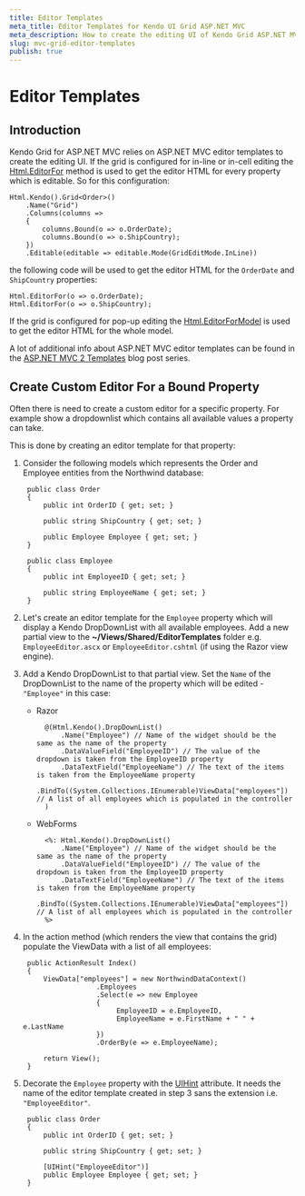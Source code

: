 ```yaml
---
title: Editor Templates
meta_title: Editor Templates for Kendo UI Grid ASP.NET MVC
meta_description: How to create the editing UI of Kendo Grid ASP.NET MVC with ASP.NET MVC editor templates.
slug: mvc-grid-editor-templates
publish: true
---
```


# Editor Templates

## Introduction

Kendo Grid for ASP.NET MVC relies on ASP.NET MVC editor templates to create the editing UI. If the grid is configured for
in-line or in-cell editing the [Html.EditorFor](http://msdn.microsoft.com/en-us/library/system.web.mvc.html.editorextensions.editorfor.aspx) method
is used to get the editor HTML for every property which is editable. So for this configuration:

    Html.Kendo().Grid<Order>()
        .Name("Grid")
        .Columns(columns =>
        {
            columns.Bound(o => o.OrderDate);
            columns.Bound(o => o.ShipCountry);
        })
        .Editable(editable => editable.Mode(GridEditMode.InLine))

the following code will be used to get the editor HTML for the `OrderDate` and `ShipCountry` properties:

    Html.EditorFor(o => o.OrderDate);
    Html.EditorFor(o => o.ShipCountry);

If the grid is configured for pop-up editing the [Html.EditorForModel](http://msdn.microsoft.com/en-us/library/system.web.mvc.html.editorextensions.editorformodel.aspx) is
used to get the editor HTML for the whole model.

A lot of additional info about ASP.NET MVC editor templates can be found in the [ASP.NET MVC 2 Templates](http://bradwilson.typepad.com/blog/2009/10/aspnet-mvc-2-templates-part-1-introduction.html) blog post series.

## Create Custom Editor For a Bound Property

Often there is need to create a custom editor for a specific property. For example show a dropdownlist which contains all available values a property can take.

This is done by creating an editor template for that property:

1. Consider the following models which represents the Order and Employee entities from the Northwind database:

        public class Order
        {
            public int OrderID { get; set; }

            public string ShipCountry { get; set; }

            public Employee Employee { get; set; }
        }

        public class Employee
        {
            public int EmployeeID { get; set; }

            public string EmployeeName { get; set; }
        }

2. Let's create an editor template for the `Employee` property which will display a Kendo DropDownList with all available employees. Add a new partial view
to the **~/Views/Shared/EditorTemplates** folder e.g. `EmployeeEditor.ascx` or `EmployeeEditor.cshtml` (if using the Razor view engine).
3. Add a Kendo DropDownList to that partial view. Set the `Name` of the DropDownList to the name of the property which will be edited - `"Employee"` in this case:
    - Razor

            @(Html.Kendo().DropDownList()
                .Name("Employee") // Name of the widget should be the same as the name of the property
                .DataValueField("EmployeeID") // The value of the dropdown is taken from the EmployeeID property
                .DataTextField("EmployeeName") // The text of the items is taken from the EmployeeName property
                .BindTo((System.Collections.IEnumerable)ViewData["employees"]) // A list of all employees which is populated in the controller
            )
    - WebForms

            <%: Html.Kendo().DropDownList()
                .Name("Employee") // Name of the widget should be the same as the name of the property
                .DataValueField("EmployeeID") // The value of the dropdown is taken from the EmployeeID property
                .DataTextField("EmployeeName") // The text of the items is taken from the EmployeeName property
                .BindTo((System.Collections.IEnumerable)ViewData["employees"]) // A list of all employees which is populated in the controller
            %>
4. In the action method (which renders the view that contains the grid) populate the ViewData with a list of all employees:

        public ActionResult Index()
        {
            ViewData["employees"] = new NorthwindDataContext()
                         .Employees
                         .Select(e => new Employee
                         {
                              EmployeeID = e.EmployeeID,
                              EmployeeName = e.FirstName + " " + e.LastName
                         })
                         .OrderBy(e => e.EmployeeName);

            return View();
        }
5. Decorate the `Employee` property with the [UIHint](http://msdn.microsoft.com/en-us/library/cc679268) attribute. It needs the name of the editor template created in
step 3 sans the extension i.e. `"EmployeeEditor"`.

        public class Order
        {
            public int OrderID { get; set; }

            public string ShipCountry { get; set; }

            [UIHint("EmployeeEditor")]
            public Employee Employee { get; set; }
        }

